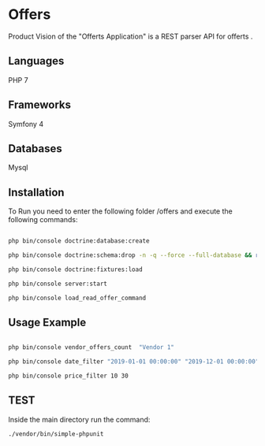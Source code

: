 # Offers

Product Vision of the "Offerts Application" is a REST parser API for offerts .

## Languages

PHP 7

## Frameworks

Symfony 4

## Databases

Mysql 

## Installation

To Run you need to enter the following folder /offers and execute the following commands:

```bash

php bin/console doctrine:database:create

php bin/console doctrine:schema:drop -n -q --force --full-database && rm src/Migrations/*.php && php bin/console make:migration && php bin/console doctrine:migrations:migrate -n -q

php bin/console doctrine:fixtures:load

php bin/console server:start

php bin/console load_read_offer_command

```

## Usage Example

```bash

php bin/console vendor_offers_count  "Vendor 1"

php bin/console date_filter "2019-01-01 00:00:00" "2019-12-01 00:00:00"

php bin/console price_filter 10 30

```
## TEST

Inside the main directory run the command:

```
./vendor/bin/simple-phpunit

```
